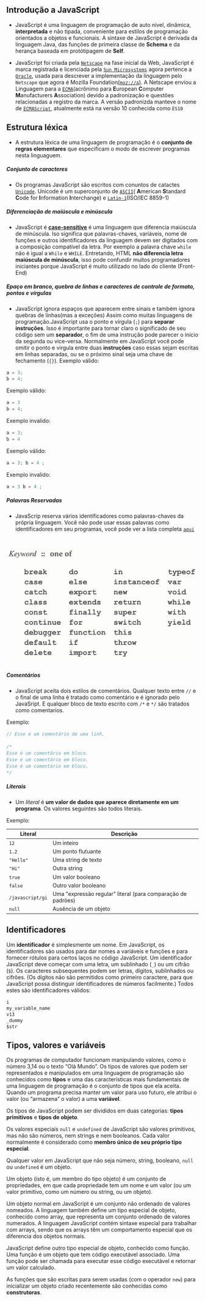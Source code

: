 ## Introdução a JavaScript

- JavaScript é uma linguagem de programação de auto nível, dinâmica, **interpretada** e não tipada, conveniente para estilos de programação orientados a objetos e funcionais. A sintaxe de JavaScript é derivada da linguagem Java, das funções de primeira classe de **Schema** e da herança baseada em protótipagem de **Self**.

- JavaScript foi criada pela [`Netscape`](https://pt.wikipedia.org/wiki/Netscape) na fase inicial da Web, JavaScript é marca registrada e licenciada pela [`Sun Microsystems`](https://pt.wikipedia.org/wiki/Sun_Microsystems) agora pertence a [`Oracle`](https://pt.wikipedia.org/wiki/Oracle_Corporation), usada para descrever a implementação da linguagem pelo `Netscape` que agora é Mozilla Foundation[(`moz://a`)](https://pt.wikipedia.org/wiki/Mozilla_Foundation).
A Netscape enviou a Linguagem para a [`ECMA`](https://pt.wikipedia.org/wiki/Ecma_International)(acrônimo para **E**uropean **C**omputer **M**anufacturers **A**ssociation) devido a padronização e questões relacionadas a registro da marca.
A versão padronizda manteve o nome de [`ECMAScript`](https://pt.wikipedia.org/wiki/ECMAScript), atualmente está na versão 10 conhecida como `ES10`

## Estrutura léxica

- A estrutura léxica de uma linguagem de programação é o **conjunto de regras elementares** que especificam o modo de escrever programas nesta linguaguem.

##### Conjunto de caracteres

-  Os programas JavaScript são escritos com conuntos de catactes [`Unicode`](https://pt.wikipedia.org/wiki/Unicode). Unicode é um superconjunto de [`ASCII`](https://pt.wikipedia.org/wiki/ASCII)( **A**merican **S**tandard **C**ode for **I**nformation **I**nterchange) e [`Latin-1`](https://pt.wikipedia.org/wiki/ISO/IEC_8859-1)(ISO/IEC 8859-1)

##### Diferenciação de maiúscula e minúscula

- JavaScript é [**case-sensitive**](https://pt.wikipedia.org/wiki/Case-sensitive) é uma linguagem que diferencia maiúscula de minúscula. Iso significa que palavras-chaves, variáveis, nome de funções e outros identificadores da linguagem devem ser digitados com a composição compatível da letra.
Por exemplo a palavra chave `while` não é igual a `While` e `WHILE`.
Entretando, HTML **não diferencia letra maiúscula de minúscula**, isso pode confundir muitos programadores iniciantes porque JavaScript é muito utilizado no lado do cliente (Front-End)

##### Epaço em branco, quebra de linhas e caracteres de controle de formato, pontos e vírgulas

- JavaScript ignora espaços que aparecem entre sinais e também ignora quebras de linhas(mas a exceções)
Assim como muitas linguagens de programação.JavaScript usa o ponto e vírgula (`;`) para **separar instruções**.
Isso é importante para tornar claro o significado de seu código sem um **separador**, o fim de uma instrução pode parecer o início da segunda ou vice-versa. Normalmente em JavaScript você pode omitir o ponto e virgula entre duas **instruções** caso essas sejam escritas em linhas separadas, ou se o próximo sinal seja uma chave de fechamento (`{}`).
Exemplo válido:

```js
a = 3;
b = 4;
```

Exemplo válido:

```js
a = 3
b = 4;
```
Exemplo invalido:
```js
a = 3;
b = 4
```

Exemplo válido:

```js
a = 3; b = 4 ;
```
Exemplo invalido:

```js
a = 3 b = 4 ;
```

##### Palavras Reservadas

- JavaScrip reserva vários identificadores como palavras-chaves da própria linguagem. Você não pode usar essas palavras como identificadores em seu programas, você pode ver a lista completa [`aqui`](https://developer.mozilla.org/pt-BR/docs/Web/JavaScript/Reference/Lexical_grammar#palavras-chave_reservadas_do_ecmascript_2021)

<h1 align="center">
<img alt="lexicalGrammar" src=".github/lexicalGrammar.png" height="300px" />
</h1>

##### Comentários

- JavaScript aceita dois estilos de comentários. Qualquer texto entre `//` e o final de uma linha é tratado como comentário e é ignorado pelo JavaSript. E qualquer bloco de texto escrito com `/*` e `*/` são tratados como comentarios.

Exemplo:
 
```js
// Esse é um comentário de uma linh.

/*
Esse é um comentário em bloco.
Esse é um comentário em bloco.
Esse é um comentário em bloco.
*/
```

##### Literais

- Um _literal_ é **um valor de dados que aparece diretamente em um programa**. Os valores seguintes são todos literais.

Exemplo:

| Literal | Descrição |
| ------ | ------ |
| `12` | Um inteiro |
| `1.2` | Um ponto flutuante |
| `"Hello"` | Uma string de texto |
| `"Hi"` | Outra string |
| `true` | Um valor booleano |
| `false` | Outro valor booleano |
| `/javascript/gi` | Uma "expressão regular" literal (para comparação de padrões) |
| `null` | Ausência de um objeto |

## Identificadores

Um **identificador** é simplesmente um nome. Em JavaScript, os identificadores são usados para dar
nomes a variáveis e funções e para fornecer rótulos para certos laços no código JavaScript. Um identificador
JavaScript deve começar com uma letra, um sublinhado (`_`) ou um cifrão (`$`). Os caracteres
subsequentes podem ser letras, dígitos, sublinhados ou cifrões. (Os dígitos não são permitidos como
primeiro caractere, para que JavaScript possa distinguir identificadores de números facilmente.) Todos
estes são identificadores válidos:

```
i
my_variable_name
v13
_dummy
$str
```
## Tipos, valores e variáveis


Os programas de computador funcionam manipulando valores, como o número 3,14 ou o texto
“Olá Mundo”. Os tipos de valores que podem ser representados e manipulados em uma linguagem
de programação são conhecidos como **tipos** e uma das características mais fundamentais de uma linguagem
de programação é o conjunto de tipos que ela aceita.
Quando um programa precisa manter um valor para uso futuro, ele atribui o valor (ou “armazena” o valor) a uma **variável**.

Os tipos de JavaScript podem ser divididos em duas categorias: **tipos primitivos** e **tipos de objeto**.

Os valores especiais `null` e `undefined` de JavaScript são valores primitivos, mas não são números, nem
strings e nem booleanos. Cada valor normalmente é considerado como **membro único de seu próprio
tipo especial**.

Qualquer valor em JavaScript que não seja número, string, booleano, `null` ou `undefined` é um objeto.

Um objeto (isto é, um membro do tipo objeto) é um conjunto de propriedades, em que cada propriedade
tem um nome e um valor (ou um valor primitivo, como um número ou string, ou um objeto).

Um objeto normal em JavaScript é um conjunto não ordenado de valores nomeados. A linguagem
também define um tipo especial de objeto, conhecido como array, que representa um conjunto
ordenado de valores numerados. A linguagem JavaScript contém sintaxe especial para trabalhar com
arrays, sendo que os arrays têm um comportamento especial que os diferencia dos objetos normais.


JavaScript define outro tipo especial de objeto, conhecido como função. Uma função é um objeto
que tem código executável associado. Uma função pode ser chamada para executar esse código executável
e retornar um valor calculado.

As funções que são escritas para serem usadas (com o operador `new`) para inicializar um objeto criado
recentemente são conhecidas como **construtoras**.
